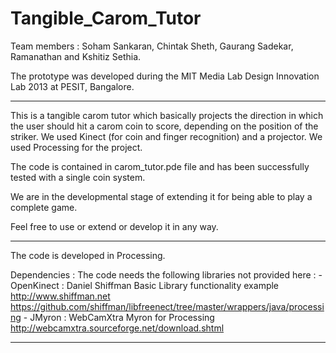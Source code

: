 Tangible_Carom_Tutor
====================

Team members : Soham Sankaran, Chintak Sheth, Gaurang Sadekar, Ramanathan and Kshitiz Sethia.

The prototype was developed during the MIT Media Lab Design Innovation Lab  2013 at PESIT, Bangalore. 

------------------------------------------

This is a tangible carom tutor which basically projects the direction in which the user should hit a carom coin to score, depending on the position of the striker. We used Kinect (for coin and finger recognition) and a projector. We used Processing for the project.

The code is contained in carom_tutor.pde file and has been successfully tested with a single coin system. 

We are in the developmental stage of extending it for being able to play a complete game. 

Feel free to use or extend or develop it in any way.

-------------------------------------------

The code is developed in Processing.

Dependencies : The code needs the following libraries not provided here :
	- 	OpenKinect :
				Daniel Shiffman
				Basic Library functionality example
				http://www.shiffman.net
				https://github.com/shiffman/libfreenect/tree/master/wrappers/java/processing
	- 	JMyron : 
				WebCamXtra
				Myron for Processing
				http://webcamxtra.sourceforge.net/download.shtml
				
-------------------------------------------
	

